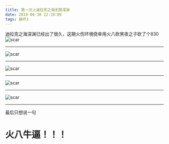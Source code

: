 ```yaml
---
title: 第一次上迪拉克之海无限深渊
date: 2019-06-30 22:19:09
tags: 崩坏3
---
```


迪拉克之海深渊已经出了很久，这期火伤环境侥幸用火八砍黑夜之子砍了个830
![scar](/img/BH3/3.jpg "无限")
<!-- more -->

---
![scar](/img/BH3/4.jpg "无限")

---
![scar](/img/BH3/5.jpg "无限")

---

![scar](/img/BH3/1.png "无限")

---

![scar](/img/BH3/2.png "无限")

---

最后只想说一句
# 火八牛逼！！！
